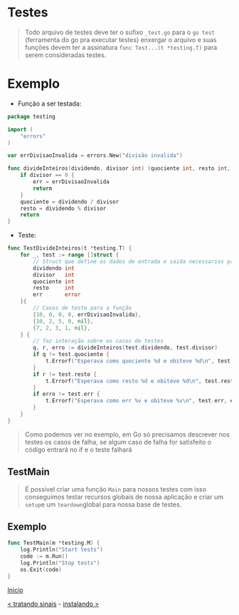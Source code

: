 # Testes

> Todo arquivo de testes deve ter o sufixo `_test.go` para o `go test` (ferramenta do go pra executar testes) enxergar o arquivo e suas
funções devem ter a assinatura `func Test...(t *testing.T)` para serem consideradas testes.

# Exemplo

- Função a ser testada:

```go
package testing

import (
	"errors"
)

var errDivisaoInvalida = errors.New("divisão invalida")

func divideInteiros(dividendo, divisor int) (quociente int, resto int, err error) {
	if divisor == 0 {
		err = errDivisaoInvalida
		return
	}
	quociente = dividendo / divisor
	resto = dividendo % divisor
	return
}
```

- Teste:

```go
func TestDivideInteiros(t *testing.T) {
	for _, test := range []struct {
		// Struct que define os dados de entrada e saida necessarios para os testes
		dividendo int
		divisor   int
		quociente int
		resto     int
		err       error
	}{
		// Casos de teste para a função
		{10, 0, 0, 0, errDivisaoInvalida},
		{10, 2, 5, 0, nil},
		{7, 2, 3, 1, nil},
	} {
		// faz interação sobre os casos de testes
		q, r, erro := divideInteiros(test.dividendo, test.divisor)
		if q != test.quociente {
			t.Errorf("Esperava como quociente %d e obiteve %d\n", test.quociente, q)
		}
		if r != test.resto {
			t.Errorf("Esperava como resto %d e obiteve %d\n", test.resto, r)
		}
		if erro != test.err {
			t.Errorf("Esperava como err %v e obiteve %v\n", test.err, erro)
		}
	}
}
```

> Como podemos ver no exemplo, em Go só precisamos descrever nos testes os casos de falha, 
se algum caso de falha for satisfeito o código entrará no if e o teste falhará

## TestMain

> É possivel criar uma função `Main` para nossos testes com isso conseguimos testar recursos globais de nossa aplicação e criar um `setup`e um `teardown`global para nossa base de testes.

## Exemplo

```go
func TestMain(m *testing.M) {
	log.Println("Start tests")
	code := m.Run()
	log.Println("Stop tests")
	os.Exit(code)
}
```

[Inicio](../README.md)

[< tratando sinais](../signals/) - [instalando >](../instalando.md)